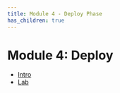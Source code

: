 ```yaml
---
title: Module 4 - Deploy Phase
has_children: true
---
```

# Module 4: Deploy

- [Intro](../Module4/intro.md)
- [Lab](../Module4/mod4-lab.md.md)




